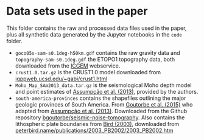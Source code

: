 # Data sets used in the paper

This folder contains the raw and processed data files used in the paper,
plus all synthetic data generated by the Jupyter notebooks in the `code`
folder.

* `goco05s-sam-s0.1deg-h50km.gdf` contains the raw gravity data and
  `topography-sam-s0.1deg.gdf` the ETOPO1 topography data, both downloaded from
  the [ICGEM](http://icgem.gfz-potsdam.de/) webservice.
* `crust1.0.tar.gz` is the CRUST1.0 model downloaded from
  [igppweb.ucsd.edu/~gabi/crust1.html](http://igppweb.ucsd.edu/~gabi/crust1.html)
* `Moho_Map_SAm2013_data.tar.gz` is the seismological Moho depth model and
  point estimates of
  [Assumpção et al. (2013)](http://dx.doi.org/10.1016/j.tecto.2012.11.014),
  provided by the authors.
* `south-america-provinces` contains the shapefiles outlining the major
  geologic provinces of South America. From
  [Goutorbe et al. (2015)](http://dx.doi.org/10.1093/gji/ggv343)
  who adapted from
  [Assumpção et al. (2013)](http://dx.doi.org/10.1016/j.tecto.2012.11.014).
  Downloaded from the Github repository
  [bgoutorbe/seismic-noise-tomography](https://github.com/bgoutorbe/seismic-noise-tomography).
  Also contains the lithospheric plate boundaries from
  [Bird (2003)](http://dx.doi.org/10.1029/2001GC000252),
  downloaded from
  [peterbird.name/publications/2003_PB2002/2003_PB2002.htm](http://peterbird.name/publications/2003_PB2002/2003_PB2002.htm)
